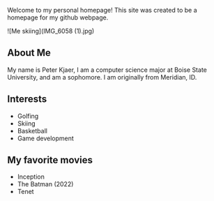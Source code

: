 Welcome to my personal homepage! This site was created to be a homepage for my github webpage.

![Me skiing](IMG_6058 (1).jpg)

## About Me
My name is Peter Kjaer, I am a computer science major at Boise State University, and am a sophomore. I am originally from Meridian, ID.

## Interests
- Golfing
- Skiing
- Basketball
- Game development 

## My favorite movies
- Inception
- The Batman (2022)
- Tenet
